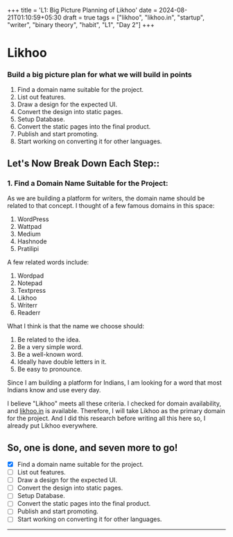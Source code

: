 +++
title = 'L1: Big Picture Planning of Likhoo'
date = 2024-08-21T01:10:59+05:30
draft = true
tags = ["likhoo", "likhoo.in", "startup", "writer", "binary theory", "habit", "L1", "Day 2"]
+++


# Likhoo 
### Build a big picture plan for what we will build in points 
1. Find a domain name suitable for the project.
2. List out features.
3. Draw a design for the expected UI.
4. Convert the design into static pages.
5. Setup Database.
6. Convert the static pages into the final product.
7. Publish and start promoting.
8. Start working on converting it for other languages.


## Let's Now Break Down Each Step:: 
### 1. Find a Domain Name Suitable for the Project:

As we are building a platform for writers, the domain name should be related to that concept. I thought of a few famous domains in this space: 
1. WordPress
2. Wattpad
3. Medium
4. Hashnode
5. Pratilipi 

A few related words include: 
1. Wordpad 
2. Notepad 
3. Textpress
4. Likhoo
5. Writerr
6. Readerr

What I think is that the name we choose should:

1. Be related to the idea. 
2. Be a very simple word.
3. Be a well-known word.
4. Ideally have double letters in it.
5. Be easy to pronounce.

Since I am building a platform for Indians, I am looking for a word that most Indians know and use every day.


I believe "Likhoo" meets all these criteria. I checked for domain availability, and [likhoo.in](likhoo.in) is available. Therefore, I will take Likhoo as the primary domain for the project. And I did this research before writing all this here so, I already put Likhoo everywhere. 


So, one is done, and seven more to go!
---
- [x] Find a domain name suitable for the project.
- [ ] List out features.
- [ ] Draw a design for the expected UI.
- [ ] Convert the design into static pages.
- [ ] Setup Database.
- [ ] Convert the static pages into the final product.
- [ ] Publish and start promoting.
- [ ] Start working on converting it for other languages.
---


